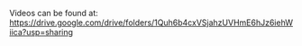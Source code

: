 Videos can be found at:
https://drive.google.com/drive/folders/1Quh6b4cxVSjahzUVHmE6hJz6iehWiica?usp=sharing
